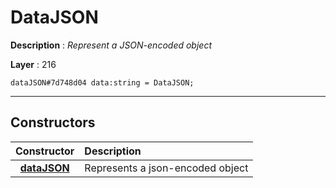 # DataJSON

**Description** : *Represent a JSON\-encoded object*

**Layer** : 216

```tl
dataJSON#7d748d04 data:string = DataJSON;
```

---

## Constructors

| Constructor | Description |
| :---: | :--- |
| [**dataJSON**](constructor/dataJSON) | Represents a json-encoded object |